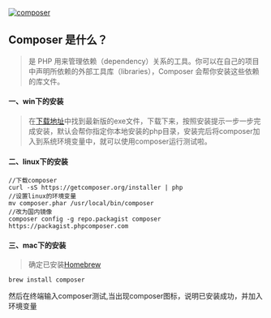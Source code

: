 [![composer](https://www.phpcomposer.com/assets/img/phpcomposer.png)](https://www.phpcomposer.com/)

## Composer 是什么？
> 是 PHP 用来管理依赖（dependency）关系的工具。你可以在自己的项目中声明所依赖的外部工具库（libraries），Composer 会帮你安装这些依赖的库文件。

#### 一、win下的安装
> 在[下载地址](https://getcomposer.org/download/)中找到最新版的exe文件，下载下来，按照安装提示一步一步完成安装，默认会帮你指定你本地安装的php目录，安装完后将composer加入到系统环境变量中，就可以使用composer运行测试啦。

#### 二、linux下的安装
    //下载composer
    curl -sS https://getcomposer.org/installer | php
    //设置linux的环境变量
    mv composer.phar /usr/local/bin/composer
    //改为国内镜像
    composer config -g repo.packagist composer https://packagist.phpcomposer.com
    
#### 三、mac下的安装
> 确定已安装[Homebrew](https://brew.sh/)

    brew install composer
然后在终端输入composer测试,当出现composer图标，说明已安装成功，并加入环境变量